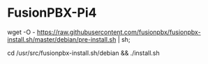 # FusionPBX-Pi4
wget -O - https://raw.githubusercontent.com/fusionpbx/fusionpbx-install.sh/master/debian/pre-install.sh | sh;

cd /usr/src/fusionpbx-install.sh/debian && ./install.sh
